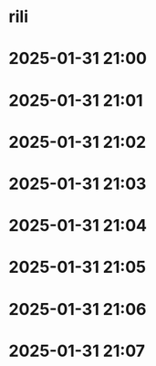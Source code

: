 # rili
# 2025-01-31 21:00
# 2025-01-31 21:01
# 2025-01-31 21:02
# 2025-01-31 21:03
# 2025-01-31 21:04
# 2025-01-31 21:05
# 2025-01-31 21:06
# 2025-01-31 21:07
